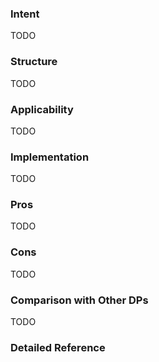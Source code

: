 ### Intent
TODO

### Structure
TODO

### Applicability
TODO


### Implementation
TODO


### Pros
TODO


### Cons
TODO

### Comparison with Other DPs
TODO


### Detailed Reference

